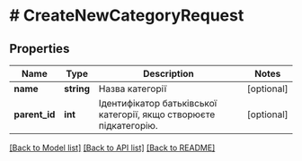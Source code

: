 # # CreateNewCategoryRequest

## Properties

Name | Type | Description | Notes
------------ | ------------- | ------------- | -------------
**name** | **string** | Назва категорії | [optional]
**parent_id** | **int** | Ідентифікатор батьківської категорії, якщо створюєте підкатегорію. | [optional]

[[Back to Model list]](../../README.md#models) [[Back to API list]](../../README.md#endpoints) [[Back to README]](../../README.md)
